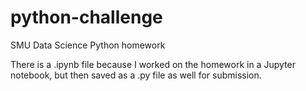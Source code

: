 # python-challenge
SMU Data Science Python homework

There is a .ipynb file because I worked on the homework in a Jupyter notebook, but then saved as a .py file as well for submission. 
